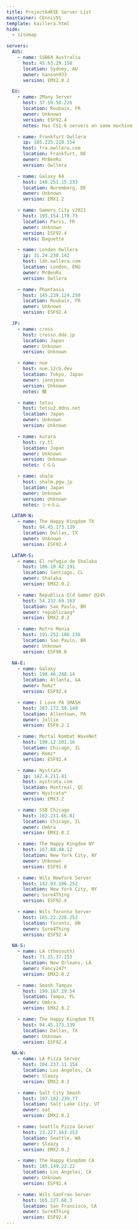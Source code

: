 ```yaml
---
title: Project64KSE Server List
maintainer: CEnnis91
template: kaillera.html
hide:
  - sitemap

servers:
  AUS:
    - name: SSB64 Australia
      host: 45.63.29.150
      location: Sydney, AU
      owner: hanson933
      version: EMX2.0.2

  EU:
    - name: 2Many Server
      host: 37.59.50.226
      location: Roubaix, FR
      owner: Unknown
      version: ESF92.4
      notes: Has CS1.6 servers on same machine

    - name: Frankfurt Owllera
      ip: 185.225.210.154
      host: fra.owllera.com
      location: Frankfurt, DE
      owner: MrBenRu
      version: Owllera

    - name: Galaxy 64
      host: 148.251.15.233
      location: Nuremberg, DE
      owner: Unknown
      version: EMX1.2

    - name: Gamers City v2021
      host: 195.154.178.73
      location: Paris, FR
      owner: Unknown
      version: ESF92.4
      notes: Baguette

    - name: London Owllera
      ip: 31.24.230.142
      host: ldn.owllera.com
      location: London, ENG
      owner: MrBenRu
      version: Owllera

    - name: Phantasia
      host: 145.239.124.250
      location: Roubaix, FR
      owner: Unknown
      version: ESF92.4

  JP:
    - name: cross
      host: crossn.ddo.jp
      location: Japan
      owner: Unknown
      version: Unknown

    - name: nue
      host: nue.12cb.dev
      location: Tokyo, Japan
      owner: jonnjonn
      version: Unknown
      notes: 鵺

    - name: tetsu
      host: tetsu2.ddns.net
      location: Japan
      owner: Unknown
      version: Unknown

    - name: kurara
      host: ry.tl
      location: Japan
      owner: Unknown
      version: Unknown
      notes: くらら

    - name: shalm
      host: shalm.pgw.jp
      location: Japan
      owner: Unknown
      version: Unknown
      notes: シャルム

  LATAM-N:
    - name: The Happy Kingdom TX
      host: 94.45.173.139
      location: Dallas, TX
      owner: Unknown
      version: ESF92.4

  LATAM-S:
    - name: El refugio de Shalaka
      host: 186.10.42.191
      location: Santiago, CL
      owner: Shalaka
      version: EMX2.0.2

    - name: Republica Old Gamer @24h
      host: 54.232.69.163
      location: Sao Paulo, BR
      owner: republicaog*
      version: EMX2.0.2

    - name: Retro Mania
      host: 191.252.186.236
      location: Sao Paulo, BR
      owner: Unknown
      version: ESF90.0

  NA-E:
    - name: Galaxy
      host: 198.46.248.14
      location: Atlanta, GA
      owner: Remz*
      version: ESF92.4

    - name: I Love PA SMASH
      host: 207.172.59.149
      location: Allentown, PA
      owner: Jollie
      version: ESF0.2.1

    - name: Mortal Kombat WaveNet
      host: 198.12.101.16
      location: Chicago, IL
      owner: Remz*
      version: ESF92.4

    - name: Nystrata
      ip: 142.4.211.81
      host: nystrata.com
      location: Montreal, QC
      owner: Nystrata*
      version: EMX3.2

    - name: SSB Chicago
      host: 162.211.66.81
      location: Chicago, IL
      owner: Umbra
      version: EMX2.0.2

    - name: The Happy Kingdom NY
      host: 167.88.48.12
      location: New York City, NY
      owner: Unknown
      version: ESF91.0

    - name: Wils NewYork Server
      host: 142.93.186.252
      location: New York City, NY
      owner: Sure4Thing
      version: ESF92.4

    - name: Wils Toronto Server
      host: 165.22.228.252
      location: Toronto, ON
      owner: Sure4Thing
      version: ESF92.4

  NA-S:
    - name: LA (thesouth)
      host: 71.15.37.153
      location: New Orleans, LA
      owner: Fancy247*
      version: EMX2.0.2

    - name: Smash Tampax
      host: 199.167.29.54
      location: Tampa, FL
      owner: Umbra
      version: EMX2.0.2

    - name: The Happy Kingdom TX
      host: 94.45.173.139
      location: Dallas, TX
      owner: Unknown
      version: ESF92.4

  NA-W:
    - name: LA Pizza Server
      host: 104.237.11.154
      location: Los Angeles, CA
      owner: Sleazy
      version: EMX2.0.2

    - name: Salt City Smash
      host: 107.182.239.77
      location: Salt Lake City, UT
      owner: oat
      version: EMX2.0.2

    - name: Seattle Pizza Server
      host: 23.227.163.253
      location: Seattle, WA
      owner: Sleazy
      version: EMX2.0.2

    - name: The Happy Kingdom CA
      host: 185.149.22.22
      location: Los Angeles, CA
      owner: Unknown
      version: ESF92.4

    - name: Wils SanFran Server
      host: 165.227.60.3
      location: San Francisco, CA
      owner: Sure4Thing
      version: ESF92.4
---
```

